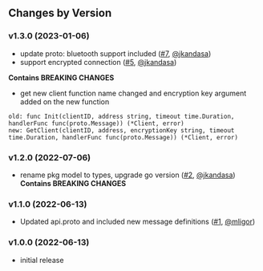 ## Changes by Version

### v1.3.0 (2023-01-06)
* update proto: bluetooth support included ([#7](https://github.com/mycontroller-org/esphome_api/pull/7), [@jkandasa](https://github.com/jkandasa))
* support encrypted connection ([#5](https://github.com/mycontroller-org/esphome_api/pull/5), [@jkandasa](https://github.com/jkandasa))

**Contains BREAKING CHANGES**
* get new client function name changed and encryption key argument added on the new function
```
old: func Init(clientID, address string, timeout time.Duration, handlerFunc func(proto.Message)) (*Client, error) 
new: GetClient(clientID, address, encryptionKey string, timeout time.Duration, handlerFunc func(proto.Message)) (*Client, error) 
```

### v1.2.0 (2022-07-06)
* rename pkg model to types, upgrade go version ([#2](https://github.com/mycontroller-org/esphome_api/pull/2), [@jkandasa](https://github.com/jkandasa)) **Contains BREAKING CHANGES**
### v1.1.0 (2022-06-13)
* Updated api.proto and included new message definitions ([#1](https://github.com/mycontroller-org/esphome_api/pull/1), [@mligor](https://github.com/mligor))

  
### v1.0.0 (2022-06-13)
* initial release
